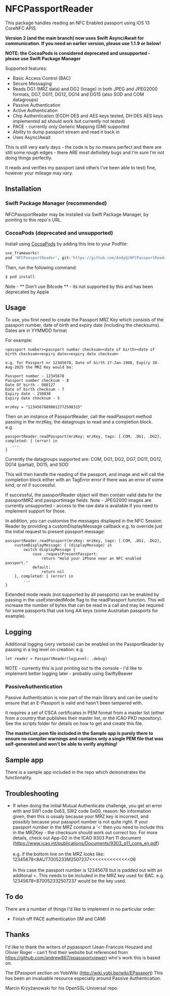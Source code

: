 # NFCPassportReader

This package handles reading an NFC Enabled passport using iOS 13 CoreNFC APIS

**Version 2 (and the main branch) now uses Swift Async/Await for communication.  If you need an earlier version, please use 1.1.9 or below!**

**NOTE: the CocoaPods is considered deprecated and unsupported - please use Swift Package Manager**

Supported features:
* Basic Access Control (BAC)
* Secure Messaging
* Reads DG1 (MRZ data) and DG2 (Image) in both JPEG and JPEG2000 formats, DG7, DG11, DG12, DG14 and DG15 (also SOD and COM datagroups)
* Passive Authentication
* Active Authentication
* Chip Authentication (ECDH DES and AES keys tested, DH DES AES keys implemented ad should work but currently not tested)
* PACE - currently only Generic Mapping (GM) supported
* Ability to dump passport stream and read it back in
* Uses Async/Await

This is still very early days - the code is by no means perfect and there are still some rough edges  - there ARE most definitely bugs and I'm sure I'm not doing things perfectly. 

It reads and verifies my passport (and others I've been able to test) fine, however your mileage may vary.

## Installation
### Swift Package Manager (recommended)

NFCPassportReader may be installed via Swift Package Manager, by pointing to this repo's URL.


### CocoaPods **(deprecated and unsupported)**

Install using [CocoaPods](http://cocoapods.org) by adding this line to your Podfile:

```ruby
use_frameworks!
pod 'NFCPassportReader', git:'https://github.com/AndyQ/NFCPassportReader.git'  
```

Then, run the following command:

```bash
$ pod install
```

Note - ** Don't use Bitcode ** - its not supported by this and has been deprecated by Apple

## Usage 
To use, you first need to create the Passport MRZ Key which consists of the passport number, date of birth and expiry date (including the checksums).
Dates are in YYMMDD format

For example:

```
<passport number><passport number checksum><date of birth><date of birth checksum><expiry date><expiry date checksum>

e.g. for Passport nr 12345678, Date of birth 27-Jan-1998, Expiry 30-Aug-2025 the MRZ Key would be:

Passport number - 12345678
Passport number checksum - 8
Date Of birth - 980127
Date of birth checksum - 7
Expiry date - 250830
Expiry date checksum - 5

mrzKey = "12345678898012772508315"
```

Then on an instance of PassportReader, call the readPassport method passing in the mrzKey, the datagroups to read and a completion block.  
e.g.

```
passportReader.readPassport(mrzKey: mrzKey, tags: [.COM, .DG1, .DG2], completed: { (error) in
   ...
}
```

Currently the datagroups supported are: COM, DG1, DG2, DG7, DG11, DG12, DG14 (partial), DG15, and SOD

This will then handle the reading of the passport, and image and will call the completion block either with an TagError error if there was an error of some kind, or nil if successful.

If successful, the passportReader object will then contain valid data for the passportMRZ and passportImage fields.
Note - JPEG2000 images are currently unsupported - access to the raw data is available if you need to implement support for those.

In addition, you can customise the messages displayed in the NFC Session Reader by providing a customDisplayMessage callback
e.g. to override just the initial request to present passport message:

```
passportReader.readPassport(mrzKey: mrzKey, tags: [.COM, .DG1, .DG2],
    customDisplayMessage: { (displayMessage) in
        switch displayMessage {
            case .requestPresentPassport:
                return "Hold your iPhone near an NFC enabled passport."
            default: 
                return nil
    }, completed: { (error) in
        ...
}
```

Extended mode reads (not supported by all passports) can be enabled by passing in the useExtendedMode flag to the readPassport function.
This will increase the number of bytes that can be read in a call and may be required for some passports that use long AA keys (some Australian passports for example).


## Logging
Additional logging (very verbose)  can be enabled on the PassportReader by passing in a log level on creation:
e.g.

```
let reader = PassportReader(logLevel: .debug)
```

NOTE - currently this is just printing out to the console - I'd like to implement better logging later - probably using SwiftyBeaver 

### PassiveAuthentication
Passive Authentication is now part of the main library and can be used to ensure that an E-Passport is valid and hasn't been tampered with.

It requires a set of CSCA certificates in PEM format from a master list (either from a country that publishes their master list, or the ICAO PKD repository). See the scripts folder for details on how to get and create this file.

**The masterList.pem file included in the Sample app is purely there to ensure no compiler warnings and contains only a single PEM file that was self-generated and won't be able to verify anything!**

## Sample app
There is a sample app included in the repo which demonstrates the functionality.


## Troubleshooting
* If when doing the initial Mutual Authenticate challenge, you get an error with and SW1 code 0x63, SW2 code 0x00, reason: No information given, then this is usualy because your MRZ key is incorrect, and possibly because your passport number is not quite right.  If your passport number in the MRZ contains a '<' then you need to include this in the MRZKey - the checksum should work out correct too.  For more details, check out App-D2 in the ICAO 9303 Part 11 document (https://www.icao.int/publications/Documents/9303_p11_cons_en.pdf)
<br><br>e.g. if the bottom line on the MRZ looks like:
12345678<8AUT7005233M2507237<<<<<<<<<<<<<<06
<br><br>
In this case the passport number is 12345678 but is padded out with an additonal <. This needs to be included in the MRZ key used for BAC.
e.g. 12345678<870052332507237 would be the key used.



## To do
There are a number of things I'd like to implement in no particular order:
 * Finish off PACE authentication (IM and CAM)
 

## Thanks
I'd like to thank the writers of pypassport (Jean-Francois Houzard and Olivier Roger - can't find their website but referenced from https://github.com/andrew867/epassportviewer) who's work this is based on.

The EPassport section on YobiWiki (http://wiki.yobi.be/wiki/EPassport)  This has been an invaluable resource especially around Passive Authentication.

Marcin Krzyżanowski for his OpenSSL-Universal repo.

